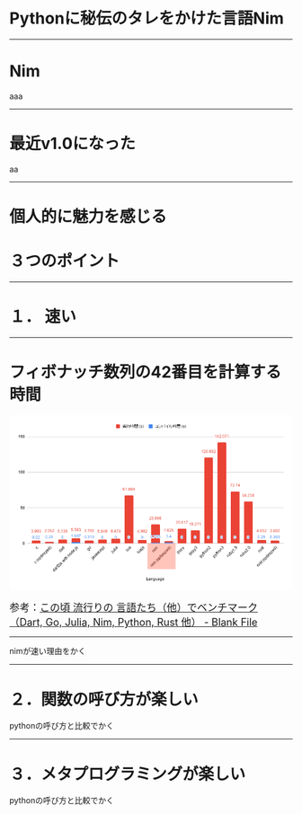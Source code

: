 # Pythonに秘伝のタレをかけた言語Nim

---

# Nim
aaa

---

# 最近v1.0になった
aa

---

# 個人的に魅力を感じる
# ３つのポイント

---

# １． 速い

---

# フィボナッチ数列の42番目を計算する時間
![](chart.png)

<span style="font-size: 18px;">参考：[この頃 流行りの 言語たち（他）でベンチマーク （Dart, Go, Julia, Nim, Python, Rust 他） - Blank File](http://h-miyako.hatenablog.com/entry/2015/01/23/060000)</span>

---

nimが速い理由をかく

---

# ２．関数の呼び方が楽しい
pythonの呼び方と比較でかく

---

# ３．メタプログラミングが楽しい
pythonの呼び方と比較でかく

